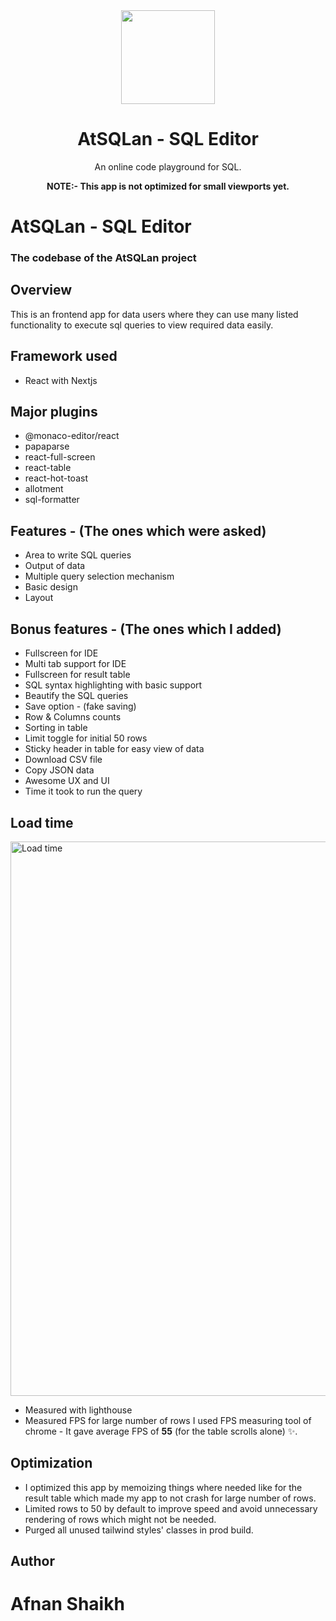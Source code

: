 <div align="center">
  <img width="150px" src="https://atlan.com/img/atlan-blue.svg"/>
    <h1>AtSQLan - SQL Editor</h1>

  <p>An online code playground for SQL.</p>
  <p><b>NOTE:- This app is not optimized for small viewports yet.</b></p>
</div>

# AtSQLan - SQL Editor

### The codebase of the AtSQLan project

## Overview

This is an frontend app for data users where they can use many listed functionality to execute sql queries to view required data easily.

## Framework used

- React with Nextjs

## Major plugins

- @monaco-editor/react
- papaparse
- react-full-screen
- react-table
- react-hot-toast
- allotment
- sql-formatter

## Features - (The ones which were asked)

- Area to write SQL queries
- Output of data
- Multiple query selection mechanism
- Basic design
- Layout

## Bonus features - (The ones which I added)

- Fullscreen for IDE
- Multi tab support for IDE
- Fullscreen for result table
- SQL syntax highlighting with basic support
- Beautify the SQL queries
- Save option - (fake saving)
- Row & Columns counts
- Sorting in table
- Limit toggle for initial 50 rows
- Sticky header in table for easy view of data
- Download CSV file
- Copy JSON data
- Awesome UX and UI
- Time it took to run the query

## Load time

<img width="887" alt="Load time" src="https://user-images.githubusercontent.com/48408572/193141409-5f572f54-4997-4a50-9c8c-b12db243f1c9.png">

- Measured with lighthouse
- Measured FPS for large number of rows I used FPS measuring tool of chrome - It gave average FPS of **55** (for the table scrolls alone) ✨.

## Optimization

- I optimized this app by memoizing things where needed like for the result table which made my app to not crash for large number of rows.
- Limited rows to 50 by default to improve speed and avoid unnecessary rendering of rows which might not be needed.
- Purged all unused tailwind styles' classes in prod build.

## Author

# Afnan Shaikh
